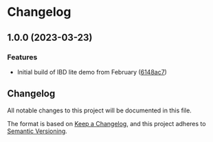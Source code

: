# Changelog

## 1.0.0 (2023-03-23)


### Features

* Initial build of IBD lite demo from February ([6148ac7](https://github.com/memes/f5-google-ibd-lite/commit/6148ac7baaac8c39469242f3e2c33898e52d8ea5))

## Changelog

<!-- markdownlint-disable MD024 -->

All notable changes to this project will be documented in this file.

The format is based on [Keep a Changelog](https://keepachangelog.com/en/1.0.0/),
and this project adheres to [Semantic Versioning](https://semver.org/spec/v2.0.0.html).
